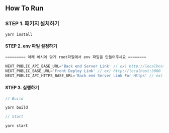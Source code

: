 ## How To Run

### STEP 1. 패키지 설치하기
```
yarn install
```

#### STEP 2. env 파일 설정하기

```javascript
========= 아래 예시에 맞게 root파일에서 env 파일을 만들어주세요 ========

NEXT_PUBLIC_API_BASE_URL='Back end Server Link' // ex) http://localhost:8000
NEXT_PUBLIC_BASE_URL='Front Deploy Link' // ex) http://localhost:3000
NEXT_PUBLIC_API_HTTPS_BASE_URL='Back end Server Link For Https' // ex) https://localhost

```

#### STEP 3. 실행하기
```javascript
// Build

yarn build

// Start

yarn start
```
